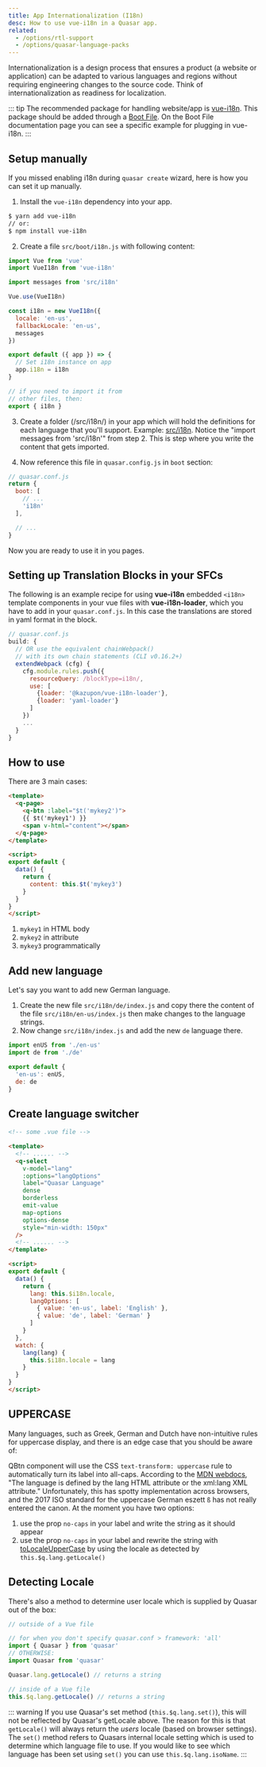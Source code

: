 ```yaml
---
title: App Internationalization (I18n)
desc: How to use vue-i18n in a Quasar app.
related:
  - /options/rtl-support
  - /options/quasar-language-packs
---
```

Internationalization is a design process that ensures a product (a website or application) can be adapted to various languages and regions without requiring engineering changes to the source code. Think of internationalization as readiness for localization.

::: tip
The recommended package for handling website/app is [vue-i18n](https://github.com/kazupon/vue-i18n). This package should be added through a [Boot File](/quasar-cli/cli-documentation/boot-files). On the Boot File documentation page you can see a specific example for plugging in vue-i18n.
:::

## Setup manually

If you missed enabling i18n during `quasar create` wizard, here is how you can set it up manually.

1. Install the `vue-i18n` dependency into your app.

```bash
$ yarn add vue-i18n
// or:
$ npm install vue-i18n
```

2. Create a file `src/boot/i18n.js` with following content:

```js
import Vue from 'vue'
import VueI18n from 'vue-i18n'

import messages from 'src/i18n'

Vue.use(VueI18n)

const i18n = new VueI18n({
  locale: 'en-us',
  fallbackLocale: 'en-us',
  messages
})

export default ({ app }) => {
  // Set i18n instance on app
  app.i18n = i18n
}

// if you need to import it from
// other files, then:
export { i18n }
```

3. Create a folder (/src/i18n/) in your app which will hold the definitions for each language that you'll support. Example: [src/i18n](https://github.com/quasarframework/quasar-starter-kit/tree/master/template/src/i18n). Notice the "import messages from 'src/i18n'" from step 2. This is step where you write the content that gets imported.

4. Now reference this file in `quasar.config.js` in `boot` section:

```js
// quasar.conf.js
return {
  boot: [
    // ...
    'i18n'
  ],

  // ...
}
```

Now you are ready to use it in you pages.

## Setting up Translation Blocks in your SFCs
The following is an example recipe for using **vue-i18n** embedded `<i18n>` template components in your vue files with **vue-i18n-loader**, which you have to add in your `quasar.conf.js`. In this case the translations are stored in yaml format in the block.

```js
// quasar.conf.js
build: {
  // OR use the equivalent chainWebpack()
  // with its own chain statements (CLI v0.16.2+)
  extendWebpack (cfg) {
    cfg.module.rules.push({
      resourceQuery: /blockType=i18n/,
      use: [
        {loader: '@kazupon/vue-i18n-loader'},
        {loader: 'yaml-loader'}
      ]
    })
    ...
  }
}
```

## How to use

There are 3 main cases:

```html
<template>
  <q-page>
    <q-btn :label="$t('mykey2')">
    {{ $t('mykey1') }}
    <span v-html="content"></span>
  </q-page>
</template>

<script>
export default {
  data() {
    return {
      content: this.$t('mykey3')
    }
  }
}
</script>
```

1. `mykey1` in HTML body
2. `mykey2` in attribute
3. `mykey3` programmatically

## Add new language

Let's say you want to add new German language.

1. Create the new file `src/i18n/de/index.js` and copy there the content of the file `src/i18n/en-us/index.js` then make changes to the language strings.
2. Now change `src/i18n/index.js` and add the new `de` language there.

```js
import enUS from './en-us'
import de from './de'

export default {
  'en-us': enUS,
  de: de
}
```

## Create language switcher

```html
<!-- some .vue file -->

<template>
  <!-- ...... -->
  <q-select
    v-model="lang"
    :options="langOptions"
    label="Quasar Language"
    dense
    borderless
    emit-value
    map-options
    options-dense
    style="min-width: 150px"
  />
  <!-- ...... -->
</template>

<script>
export default {
  data() {
    return {
      lang: this.$i18n.locale,
      langOptions: [
        { value: 'en-us', label: 'English' },
        { value: 'de', label: 'German' }
      ]
    }
  },
  watch: {
    lang(lang) {
      this.$i18n.locale = lang
    }
  }
}
</script>
```

## UPPERCASE
Many languages, such as Greek, German and Dutch have non-intuitive rules for uppercase display, and there is an edge case that you should be aware of:

QBtn component will use the CSS `text-transform: uppercase` rule to automatically turn its label into all-caps. According to the [MDN webdocs](https://developer.mozilla.org/en-US/docs/Web/CSS/text-transform), "The language is defined by the lang HTML attribute or the xml:lang XML attribute." Unfortunately, this has spotty implementation across browsers, and the 2017 ISO standard for the uppercase German eszett `ß` has not really entered the canon. At the moment you have two options:

1. use the prop `no-caps` in your label and write the string as it should appear
2. use the prop `no-caps` in your label and rewrite the string with [toLocaleUpperCase](https://developer.mozilla.org/en-US/docs/Web/JavaScript/Reference/Global_Objects/String/toLocaleUpperCase) by using the locale as detected by `this.$q.lang.getLocale()`

## Detecting Locale
There's also a method to determine user locale which is supplied by Quasar out of the box:
```js
// outside of a Vue file

// for when you don't specify quasar.conf > framework: 'all'
import { Quasar } from 'quasar'
// OTHERWISE:
import Quasar from 'quasar'

Quasar.lang.getLocale() // returns a string

// inside of a Vue file
this.$q.lang.getLocale() // returns a string
```

::: warning
If you use Quasar's set method (`this.$q.lang.set()`), this will not be reflected by Quasar's getLocale above. The reason for this is that `getLocale()` will always return the *users* locale (based on browser settings). The `set()` method refers to Quasars internal locale setting which is used to determine which language file to use. If you would like to see which language has been set using `set()` you can use `this.$q.lang.isoName`.
:::
